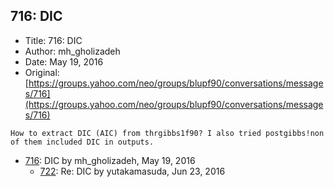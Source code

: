 ## 716: DIC

- Title: 716: DIC
- Author: mh_gholizadeh
- Date: May 19, 2016
- Original: [https://groups.yahoo.com/neo/groups/blupf90/conversations/messages/716](https://groups.yahoo.com/neo/groups/blupf90/conversations/messages/716)

```
How to extract DIC (AIC) from thrgibbs1f90? I also tried postgibbs!non of them included DIC in outputs.
```

- [716](0716.md): DIC by mh_gholizadeh, May 19, 2016
    - [722](0722.md): Re: DIC by yutakamasuda, Jun 23, 2016

